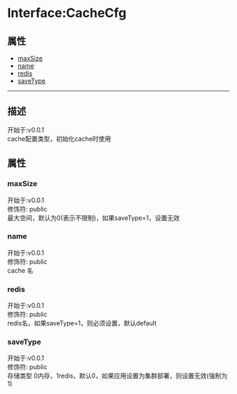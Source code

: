 # Interface:CacheCfg
## 属性
+ [maxSize](#PROP_maxSize)
+ [name](#PROP_name)
+ [redis](#PROP_redis)
+ [saveType](#PROP_saveType)
  
---
## 描述
<font class="since">开始于:v0.0.1</font>  
cache配置类型，初始化cache时使用  
## 属性
### <a id="PROP_maxSize">maxSize</a>
<font class="since">开始于:v0.0.1</font>  
修饰符: <font class="modifier">public</font>  
最大空间，默认为0(表示不限制)，如果saveType=1，设置无效  
### <a id="PROP_name">name</a>
<font class="since">开始于:v0.0.1</font>  
修饰符: <font class="modifier">public</font>  
cache 名  
### <a id="PROP_redis">redis</a>
<font class="since">开始于:v0.0.1</font>  
修饰符: <font class="modifier">public</font>  
redis名，如果saveType=1，则必须设置，默认default  
### <a id="PROP_saveType">saveType</a>
<font class="since">开始于:v0.0.1</font>  
修饰符: <font class="modifier">public</font>  
存储类型 0内存，1redis，默认0，如果应用设置为集群部署，则设置无效(强制为1)  
